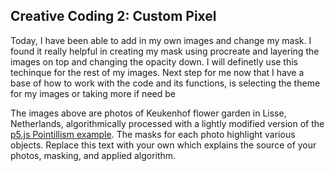 
## Creative Coding 2: Custom Pixel

Today, I have been able to add in my own images and change my mask. I found it really helpful in creating my mask using procreate and layering the images on top and changing the opacity down. I will definetly use this techinque for the rest of my images. Next step for me now that I have a base of how to work with the code and its functions, is selecting the theme for my images or taking more if need be

The images above are photos of Keukenhof flower garden in Lisse, Netherlands, algorithmically processed with a lightly modified version of the [p5.js Pointillism example](https://p5js.org/examples/image-pointillism.html). The masks for each photo highlight various objects. Replace this text with your own which explains the source of your photos, masking, and applied algorithm.
